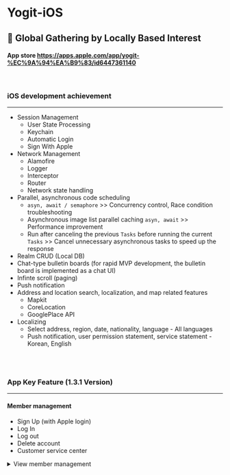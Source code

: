 # Yogit-iOS
## 📱 Global Gathering by Locally Based Interest
#### App store <https://apps.apple.com/app/yogit-%EC%9A%94%EA%B9%83/id6447361140>

<br/>

### iOS development achievement
---
- Session Management
    - User State Processing
    - Keychain
    - Automatic Login
    - Sign With Apple
- Network Management
    - Alamofire
    - Logger
    - Interceptor
    - Router
    - Network state handling
- Parallel, asynchronous code scheduling
    - `asyn, await / semaphore` >> Concurrency control, Race condition troubleshooting
    - Asynchronous image list parallel caching  `asyn, await` >> Performance improvement
    - Run after canceling the previous `Tasks` before running the current `Tasks` >> Cancel unnecessary asynchronous tasks to speed up the response
- Realm CRUD (Local DB)
- Chat-type bulletin boards (for rapid MVP development, the bulletin board is implemented as a chat UI)
- Infinte scroll (paging)
- Push notification
- Address and location search, localization, and map related features
    - Mapkit
    - CoreLocation
    - GooglePlace API
- Localizing
    - Select address, region, date, nationality, language - All languages
    - Push notification, user permission statement, service statement - Korean, English
   
<br/>
<br/>

### App Key Feature (1.3.1 Version)
---
#### Member management

* Sign Up (with Apple login)
* Log In
* Log out
* Delete account
* Customer service center

<details>
<summary>View member management</summary>
<div markdown="1">

|<img src="https://user-images.githubusercontent.com/109328441/235420878-23cdf78c-f2f3-4b5f-851a-58978484b268.gif" width="300" height="300"/>|<img src="https://user-images.githubusercontent.com/109328441/235583452-c677588c-487a-4709-9649-7371ca8a9b66.gif" width="300" height="300"/>|<img src="https://user-images.githubusercontent.com/109328441/235425554-f8f01e45-c1da-4cfc-8c1c-04966fc41742.gif" width="300" height="300"/>|
|:---:|:---:|:---:|
|Sign Up|Log In/out|Delete account|


<br/>

#### Home screen

* Read gathering posts by (category, city name)
* Refresh gathering boards 
* Infinte scroll (pagenation)

<details>
<summary>View home screen</summary>
<div markdown="2">

|<img src="https://user-images.githubusercontent.com/109328441/235421445-dca4e839-1643-425f-9f88-30d97816661b.gif" width="300" height="300"/>|<img src="https://user-images.githubusercontent.com/109328441/235421686-a30d810a-83db-4ed4-a2e2-e3382cfff1b2.gif" width="300" height="300"/>|
|:---:|:---:|
|Read posts|Infinte scroll|

<br/>

#### Gathering post

* CRUD
* Copy gathering address
* Open gathering location with apple/google/kakao app or web map
* Join gathering board
* Cancel joined gathering 
* Report post

<details>
<summary>View gathering post</summary>
<div markdown="3">

|<img src="https://user-images.githubusercontent.com/109328441/235426398-3f5c0696-986e-44fe-a30f-d0ee400ad76c.gif" width="300" height="300"/>|<img src="https://user-images.githubusercontent.com/109328441/235578566-11341d46-ea80-4491-ada8-c29ce31344e2.gif" width="300" height="300"/>|<img src="https://user-images.githubusercontent.com/109328441/235424164-828ddba2-3e2f-49b9-a5cb-fcf5cdb93935.gif" width="300" height="300"/>|<img src="https://user-images.githubusercontent.com/109328441/235423141-7f734d7f-6f53-4a2b-ad76-404cad90ca12.gif" width="300" height="300"/>|<img src="https://user-images.githubusercontent.com/109328441/235579977-4d7d0d7f-8755-43c7-a8be-307c156936cf.gif" width="300" height="300"/>|
|:---:|:---:|:---:|:---:|:---:|
|Create post|Read post|Update post|Delete post|Join/Cancel|

<br/>

#### Clipboard

* Create clipboard
* Read clipboard
* Paging (scroll up down)
* Report clipboard

<details>
<summary>View clipboard</summary>
<div markdown="4">

|<img src="https://user-images.githubusercontent.com/109328441/235424668-d92693ea-ae89-402d-8574-fc69eb4b0cb6.gif" width="300" height="300"/>|<img src="https://user-images.githubusercontent.com/109328441/235425245-009fb02a-04ff-4951-8050-7bd8c0537844.gif" width="300" height="300"/>|<img src="https://user-images.githubusercontent.com/109328441/235425554-f8f01e45-c1da-4cfc-8c1c-04966fc41742.gif" width="300" height="300"/>|<img src="https://user-images.githubusercontent.com/109328441/235577132-49916ae0-b5e4-431c-b32c-b4e17c101089.gif" width="300" height="300"/>|
|:---:|:---:|:---:|:---:|
|Create Clipboard|Read Clipboard|Clipboard Paging|Report Clipboard|

<br/>

#### Report/Block user

* Report user
* Block iser

<details>
<summary>View report&block user</summary>
<div markdown="5">

|<img src="https://user-images.githubusercontent.com/109328441/235582657-9e4659de-aea5-4e71-8027-c7ccfaaa51b6.gif" width="300" height="300"/>|
|:---:|
|Read joined/opend post|

<br/>

#### User's gathering post

* Joned gathering
* Opend gathering

<details>
<summary>View user's gathering post</summary>
<div markdown="6">

|<img src="https://user-images.githubusercontent.com/109328441/235426762-28112f8f-c239-4302-b1a1-1086a5b110fa.gif" width="300" height="300"/>|
|:---:|
|Read joined/opend post|

<br/>

#### Profile

* Create
* Read
* Update
* Delete

<details>
<summary>View profile</summary>
<div markdown="7">

|<img src="https://user-images.githubusercontent.com/109328441/235420878-23cdf78c-f2f3-4b5f-851a-58978484b268.gif" width="300" height="300"/>|<img src="https://user-images.githubusercontent.com/109328441/235581396-4664e859-9941-4837-abfe-4fd9586f6b25.gif" width="300" height="300"/>|<img src="https://user-images.githubusercontent.com/109328441/235427593-833e9874-f0ee-4ee8-bc3b-efd5cac33cb9.gif" width="300" height="300"/>|<img src="https://user-images.githubusercontent.com/109328441/235427593-833e9874-f0ee-4ee8-bc3b-efd5cac33cb9.gif" width="300" height="300"/>|
|:---:|:---:|:---:|:---:|
|Create|Read|Update|Delete|


<br/>

#### Push notifications

* Clipboard notifications
* Activity notifications
    - Joined member notification
    - Canceled member notification

<details>
<summary>View push notification</summary>
<div markdown="8">

|<img src="https://user-images.githubusercontent.com/109328441/235421939-942585f4-fda7-4efe-a2a9-65986dff9814.gif" width="300" height="300"/>|
|:---:|
|Clipboard/Activity|


<br/>

#### Support dark mode

<details>
<summary>View dark mode</summary>
<div markdown="9">

|<img src="https://user-images.githubusercontent.com/109328441/235582066-6a077e55-e3eb-4331-ae4d-10b685b52ce2.gif" width="300" height="300"/>|
|:---:|
|Dark mode|

<br/>







